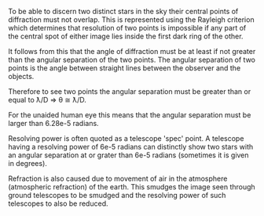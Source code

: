 To be able to discern two distinct stars in the sky their central points of diffraction must not overlap. This is represented using the Rayleigh criterion which determines that resolution of two points is impossible if any part of the central spot of either image lies inside the first dark ring of the other.

It follows from this that the angle of diffraction must be at least if not greater than the angular separation of the two points. The angular separation of two points is the angle between straight lines between the observer and the objects.

Therefore to see two points the angular separation must be greater than or equal to ƛ/D ⇒ θ ≅ ƛ/D.

For the unaided human eye this means that the angular separation must be larger than 6.28e-5 radians.

Resolving power is often quoted as a telescope 'spec' point. A telescope having a resolving power of 6e-5 radians can distinctly show two stars with an angular separation at or grater than 6e-5 radians (sometimes it is given in degrees).

Refraction is also caused due to movement of air in the atmosphere (atmospheric refraction) of the earth. This smudges the image seen through ground telescopes to be smudged and the resolving power of such telescopes to also be reduced.